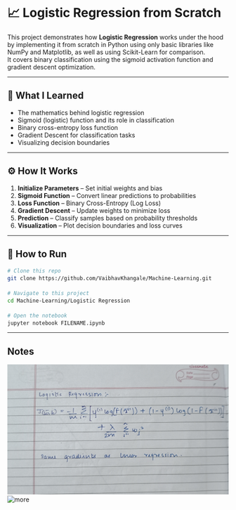 # 📈 Logistic Regression from Scratch

This project demonstrates how **Logistic Regression** works under the hood by implementing it from scratch in Python using only basic libraries like NumPy and Matplotlib, as well as using Scikit-Learn for comparison.  
It covers binary classification using the sigmoid activation function and gradient descent optimization.

---

## 🧠 What I Learned

- The mathematics behind logistic regression  
- Sigmoid (logistic) function and its role in classification  
- Binary cross-entropy loss function  
- Gradient Descent for classification tasks  
- Visualizing decision boundaries  

---

## ⚙️ How It Works

1. **Initialize Parameters** – Set initial weights and bias  
2. **Sigmoid Function** – Convert linear predictions to probabilities  
3. **Loss Function** – Binary Cross-Entropy (Log Loss)  
4. **Gradient Descent** – Update weights to minimize loss  
5. **Prediction** – Classify samples based on probability thresholds  
6. **Visualization** – Plot decision boundaries and loss curves  

---

## 📌 How to Run

```bash
# Clone this repo
git clone https://github.com/VaibhavKhangale/Machine-Learning.git

# Navigate to this project
cd Machine-Learning/Logistic Regression

# Open the notebook
jupyter notebook FILENAME.ipynb
```

---

## Notes

![intro](../media/IMG_20250810_000725.jpg)
![more](../media/IMG_20250810_000647,jpg)
